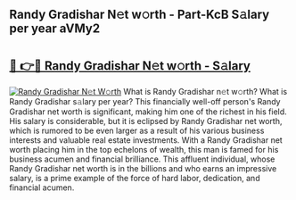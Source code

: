 ## Randy Gradishar N𝚎t w𝚘rth - Part-KcB S𝚊lary per year aVMy2

# <h2><a href="http://gc39pz.nevu.top/?p=Randy+Gradishar">🔗 👉🔴 Randy Gradishar N𝚎t w𝚘rth - S𝚊lary</a></h2>

[![Randy Gradishar N𝚎t W𝚘rth](https://i.imgur.com/Oavwk0R.jpeg)](http://gc39pz.nevu.top/?p=Randy+Gradishar)
What is Randy Gradishar n𝚎t w𝚘rth? What is Randy Gradishar s𝚊lary per year?
This financially well-off person's Randy Gradishar net worth is significant, making him one of the richest in his field. His salary is considerable, but it is eclipsed by Randy Gradishar net worth, which is rumored to be even larger as a result of his various business interests and valuable real estate investments. With a Randy Gradishar net worth placing him in the top echelons of wealth, this man is famed for his business acumen and financial brilliance. This affluent individual, whose Randy Gradishar net worth is in the billions and who earns an impressive salary, is a prime example of the force of hard labor, dedication, and financial acumen.
